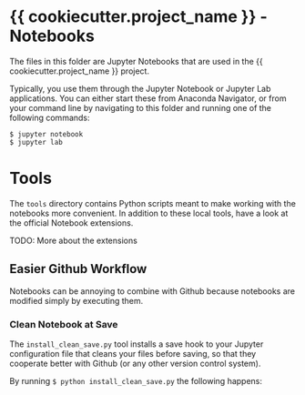 # {{ cookiecutter.project_name }} - Notebooks

The files in this folder are Jupyter Notebooks that are used in the {{ cookiecutter.project_name }} project.

Typically, you use them through the Jupyter Notebook or Jupyter Lab applications. You can either start these from Anaconda Navigator, or from your command line by navigating to this folder and running one of the following commands:

```
$ jupyter notebook
$ jupyter lab
```


# Tools

The `tools` directory contains Python scripts meant to make working with the notebooks more convenient. In addition to these local tools, have a look at the official Notebook extensions.

TODO: More about the extensions

## Easier Github Workflow

Notebooks can be annoying to combine with Github because notebooks are modified simply by executing them.

### Clean Notebook at Save

The `install_clean_save.py` tool installs a save hook to your Jupyter configuration file that cleans your files before saving, so that they cooperate better with Github (or any other version control system).

By running `$ python install_clean_save.py` the following happens:

- All `.ipynb` files inside of folders named `work` are ignored by Git
- A save hook is installed in your current conda environment. This hook will apply everytime you save a notebook **inside a folder named `work`**. The hook will save a copy of your current notebook in the parent directory with all output and execution counts removed.

This allows for the following workflow when using notebooks together with Git:

- If necessary, create a topical directory where you want to save your notebook (for instance `download_data`)
- Inside this directory (or directly in the `notebooks` directory), create a directory named `work` (so the complete path is `download_data/work/` in the example)
- The `work/` directory will be where you work with your notebooks. Go ahead and create a new notebook in this directory
- When you save your notebook, a copy of the notebook **with all outputs and execution counts removed** is stored in the parent folder (`download_data/` in our example)
- When adding and commiting files to Git, you only commit the cleaned notebooks. This should avoid all the "false alarms" about changes in your notebooks

If you have any notebooks where you really want to save the output to Git, for instance as documentation, simply save it directly in the topical directory (for example `download_data/`). Only notebooks directly inside a directory named `work/` will be cleaned.


### Better Diffs and Conflict Handling

The [`nbdime`]() project (NoteBook DIff and MErge) can be used to get notebook-aware diffs in Git. It is available as a Conda- or Pip--install. Use one of the following:

```
$ conda install nbdime
$ python -m pip install nbdime
```